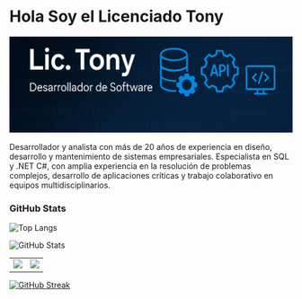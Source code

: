 # Hola Soy el Licenciado Tony

![Lic. Tony](https://raw.githubusercontent.com/LicTony/LicTony/main/assets/img/bannerV2.png)

Desarrollador y analista con más de 20 años de experiencia en diseño, desarrollo y mantenimiento de sistemas empresariales. Especialista en SQL y .NET C#, con amplia experiencia en la resolución de problemas complejos, desarrollo de aplicaciones críticas y trabajo colaborativo en equipos multidisciplinarios.

### GitHub Stats
![Top Langs](https://github-readme-stats.vercel.app/api/top-langs/?username=LicTony&layout=compact&theme=dark)

![GitHub Stats](https://github-readme-stats.vercel.app/api?username=LicTony&show_icons=true&theme=dark)


<table>
  <tr>
    <td>
      <img src="https://github-readme-stats.vercel.app/api/top-langs/?username=LicTony&layout=compact&theme=dark" />
    </td>
    <td>
      <img src="https://github-readme-stats.vercel.app/api?username=LicTony&show_icons=true&theme=dark" />
    </td>
  </tr>
</table>


[![GitHub Streak](https://streak-stats.demolab.com/?user=LicTony)](https://git.io/streak-stats)

